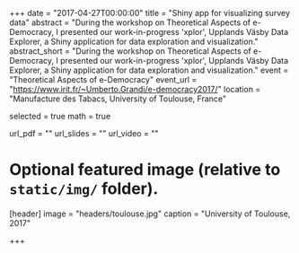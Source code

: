 +++
date = "2017-04-27T00:00:00"
title = "Shiny app for visualizing survey data"
abstract = "During the workshop on Theoretical Aspects of e-Democracy, I presented our work-in-progress 'xplor', Upplands Väsby Data Explorer, a Shiny application for data exploration and visualization."
abstract_short = "During the workshop on Theoretical Aspects of e-Democracy, I presented our work-in-progress 'xplor', Upplands Väsby Data Explorer, a Shiny application for data exploration and visualization."
event = "Theoretical Aspects of e-Democracy"
event_url = "https://www.irit.fr/~Umberto.Grandi/e-democracy2017/"
location = "Manufacture des Tabacs, University of Toulouse, France"

selected = true
math = true

url_pdf = ""
url_slides = ""
url_video = ""

# Optional featured image (relative to `static/img/` folder).
[header]
image = "headers/toulouse.jpg"
caption = "University of Toulouse, 2017"

+++


